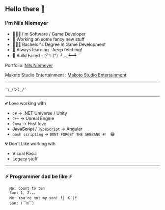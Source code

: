 ## Hello there 👋

### I'm Nils Niemeyer

- 👨🏼‍💻 I'm Software / Game Developer 
- 🔭 Working on some fancy new stuff
- 👨🏼‍🎓 Bachelor's Degree in Game Development
- 🌱 Always learning - keep fetching!
- 🦥 Build Failed - (╯°□°）╯︵ ┻━┻

Portfolio: [Nils Niemeyer](https://www.nilsniemeyer.ch/)

Makoto Studio Entertainment : [Makoto Studio Entertainment](https://www.makotostudio.ch/)

---
```
¯\_(ツ)_/¯
```
---
💕 Love working with
- ``C#`` -> .NET Universe / Unity
- ``C++`` -> Unreal Engine
- ``Java`` -> First love
- ~~JavaScript~~ / ``TypeScript`` -> Angular
- ``bash scripting`` -> ``DONT FORGET THE SHEBANG #! `` 😁


💔 Don't Like working wth 
- Visual Basic
- Legacy stuff

---
### ⚡ Programmer dad be like ⚡
```
  Me: Count to ten
  Son: 1, 2...
  Me: You're not my son! ┗|｀O′|┛
  Son: (￣m￣）
```
